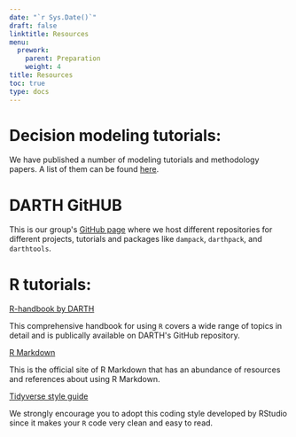 ```yaml
---
date: "`r Sys.Date()`"
draft: false
linktitle: Resources
menu:
  prework:
    parent: Preparation
    weight: 4
title: Resources
toc: true
type: docs
---
```


# Decision modeling tutorials:

We have published a number of modeling tutorials and methodology papers. A list of them can be found [here](http://darthworkgroup.com/publications/).

# DARTH GitHUB

This is our group's [GitHub page](https://github.com/orgs/DARTH-git/dashboard) where we host different repositories for different projects, tutorials and packages like `dampack`, `darthpack`, and `darthtools`. 

# R tutorials:

[R-handbook by DARTH](https://github.com/DARTH-git/R-Handbook)

This comprehensive handbook for using `R` covers a wide range of topics in detail and is publically available on DARTH's GitHub repository.

[R Markdown](https://rmarkdown.rstudio.com/)

This is the official site of R Markdown that has an abundance of resources and references about using R Markdown. 

[Tidyverse style guide](https://style.tidyverse.org/)

We strongly encourage you to adopt this coding style developed by RStudio since it makes your `R` code very clean and easy to read.